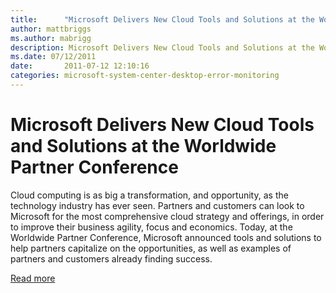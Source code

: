 ```yaml
---
title:      "Microsoft Delivers New Cloud Tools and Solutions at the Worldwide Partner Conference"
author: mattbriggs
ms.author: mabrigg
description: Microsoft Delivers New Cloud Tools and Solutions at the Worldwide Partner Conference
ms.date: 07/12/2011
date:       2011-07-12 12:10:16
categories: microsoft-system-center-desktop-error-monitoring
---
```

# Microsoft Delivers New Cloud Tools and Solutions at the Worldwide Partner Conference

Cloud computing is as big a transformation, and opportunity, as the technology industry has ever seen. Partners and customers can look to Microsoft for the most comprehensive cloud strategy and offerings, in order to improve their business agility, focus and economics. Today, at the Worldwide Partner Conference, Microsoft announced tools and solutions to help partners capitalize on the opportunities, as well as examples of partners and customers already finding success.

[Read more](http://bit.ly/nUXFis)

